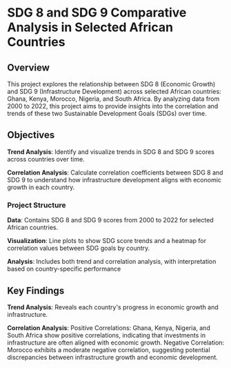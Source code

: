 # SDG 8 and SDG 9 Comparative Analysis in Selected African Countries

## Overview
This project explores the relationship between SDG 8 (Economic Growth) and SDG 9 (Infrastructure Development) across selected African countries: Ghana, Kenya, Morocco, Nigeria, and South Africa. By analyzing data from 2000 to 2022, this project aims to provide insights into the correlation and trends of these two Sustainable Development Goals (SDGs) over time. 

## Objectives
**Trend Analysis**: Identify and visualize trends in SDG 8 and SDG 9 scores across countries over time.

**Correlation Analysis**: Calculate correlation coefficients between SDG 8 and SDG 9 to understand how infrastructure development aligns with economic growth in each country.

### Project Structure
**Data**: Contains SDG 8 and SDG 9 scores from 2000 to 2022 for selected African countries.

**Visualization**: Line plots to show SDG score trends and a heatmap for correlation values between SDG goals by country.

**Analysis**: Includes both trend and correlation analysis, with interpretation based on country-specific performance

## Key Findings
**Trend Analysis**: Reveals each country's progress in economic growth and infrastructure.

**Correlation Analysis**:
Positive Correlations: Ghana, Kenya, Nigeria, and South Africa show positive correlations, indicating that investments in infrastructure are often aligned with economic growth.
Negative Correlation: Morocco exhibits a moderate negative correlation, suggesting potential discrepancies between infrastructure growth and economic development.

